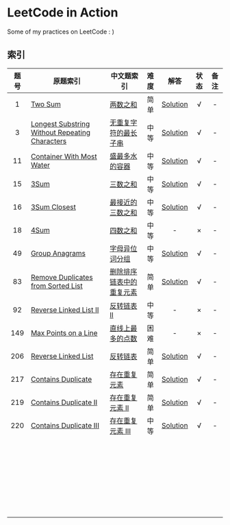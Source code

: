 # LeetCode in Action

Some of my practices on LeetCode : )

## 索引

| 题号 | 原题索引                                                     | 中文题索引                                                   | 难度 |                             解答                             | 状态 | 备注 |
| :--: | ------------------------------------------------------------ | ------------------------------------------------------------ | :--: | :----------------------------------------------------------: | :--: | :--: |
|  1   | [Two Sum](https://leetcode.com/problems/two-sum)             | [两数之和](https://leetcode-cn.com/problems/two-sum)         | 简单 |                [Solution](./0001-Two-Sum/src)                |  √   |  -   |
|  3   | [Longest Substring Without Repeating Characters](https://leetcode.com/problems/longest-substring-without-repeating-characters) | [无重复字符的最长子串](https://leetcode-cn.com/problems/longest-substring-without-repeating-characters) | 中等 | [Solution](./0003-Longest-Substring-Without-Repeating-Characters/src) |  √   |  -   |
|  11  | [Container With Most Water](https://leetcode.com/problems/container-with-most-water) | [盛最多水的容器](https://leetcode-cn.com/problems/container-with-most-water) | 中等 |       [Solution](./0011-Container-With-Most-Water/src)       |  √   |  -   |
|  15  | [3Sum](https://leetcode.com/problems/3sum)                   | [三数之和](https://leetcode-cn.com/problems/3sum)            | 中等 |                 [Solution](./0015-3-Sum/src)                 |  √   |  -   |
|  16  | [3Sum Closest](https://leetcode.com/problems/3sum-closest)   | [最接近的三数之和](https://leetcode-cn.com/problems/3sum-closest) | 中等 |             [Solution](./0016-3-Sum-Closest/src)             |  √   |  -   |
|  18  | [4Sum](https://leetcode.com/problems/4sum)                   | [四数之和](https://leetcode-cn.com/problems/4sum)            | 中等 |                              -                               |  ×   |  -   |
|  49  | [Group Anagrams](https://leetcode.com/problems/group-anagrams) | [字母异位词分组](https://leetcode-cn.com/problems/group-anagrams) | 中等 |            [Solution](./0049-Group-Anagrams/src)             |  √   |  -   |
|  83  | [Remove Duplicates from Sorted List](https://leetcode.com/problems/remove-duplicates-from-sorted-list) | [删除排序链表中的重复元素](https://leetcode-cn.com/problems/remove-duplicates-from-sorted-list) | 简单 |  [Solution](./0083-Remove-Duplicates-from-Sorted-List/src)   |  √   |  -   |
|  92  | [Reverse Linked List II](https://leetcode.com/problems/reverse-linked-list-ii) | [反转链表 II](https://leetcode-cn.com/problems/reverse-linked-list-ii) | 中等 |                              -                               |  ×   |  -   |
| 149  | [Max Points on a Line](https://leetcode.com/problems/max-points-on-a-line) | [直线上最多的点数](https://leetcode-cn.com/problems/max-points-on-a-line) | 困难 |                              -                               |  ×   |  -   |
| 206  | [Reverse Linked List](https://leetcode.com/problems/reverse-linked-list) | [反转链表](https://leetcode-cn.com/problems/reverse-linked-list) | 简单 |          [Solution](./0206-Reverse-Linked-List/src)          |  √   |  -   |
| 217  | [Contains Duplicate](https://leetcode.com/problems/contains-duplicate) | [存在重复元素](https://leetcode-cn.com/problems/contains-duplicate) | 简单 |          [Solution](./0217-Contains-Duplicate/src)           |  √   |  -   |
| 219  | [Contains Duplicate II](https://leetcode.com/problems/contains-duplicate-ii) | [存在重复元素 II](https://leetcode-cn.com/problems/contains-duplicate-ii) | 简单 |         [Solution](./0219-Contains-Duplicate-II/src)         |  √   |  -   |
| 220  | [Contains Duplicate III](https://leetcode.com/problems/contains-duplicate-iii) | [存在重复元素 III](https://leetcode-cn.com/problems/contains-duplicate-iii) | 中等 |        [Solution](./0220-Contains-Duplicate-III/src)         |  √   |  -   |
|      |                                                              |                                                              |      |                                                              |      |      |
|      |                                                              |                                                              |      |                                                              |      |      |
|      |                                                              |                                                              |      |                                                              |      |      |
|      |                                                              |                                                              |      |                                                              |      |      |
|      |                                                              |                                                              |      |                                                              |      |      |
|      |                                                              |                                                              |      |                                                              |      |      |
|      |                                                              |                                                              |      |                                                              |      |      |
|      |                                                              |                                                              |      |                                                              |      |      |
|      |                                                              |                                                              |      |                                                              |      |      |
|      |                                                              |                                                              |      |                                                              |      |      |
|      |                                                              |                                                              |      |                                                              |      |      |
|      |                                                              |                                                              |      |                                                              |      |      |
|      |                                                              |                                                              |      |                                                              |      |      |
|      |                                                              |                                                              |      |                                                              |      |      |
|      |                                                              |                                                              |      |                                                              |      |      |
|      |                                                              |                                                              |      |                                                              |      |      |
|      |                                                              |                                                              |      |                                                              |      |      |
|      |                                                              |                                                              |      |                                                              |      |      |
|      |                                                              |                                                              |      |                                                              |      |      |
|      |                                                              |                                                              |      |                                                              |      |      |
|      |                                                              |                                                              |      |                                                              |      |      |
|      |                                                              |                                                              |      |                                                              |      |      |
|      |                                                              |                                                              |      |                                                              |      |      |
|      |                                                              |                                                              |      |                                                              |      |      |
|      |                                                              |                                                              |      |                                                              |      |      |
|      |                                                              |                                                              |      |                                                              |      |      |
|      |                                                              |                                                              |      |                                                              |      |      |
|      |                                                              |                                                              |      |                                                              |      |      |
|      |                                                              |                                                              |      |                                                              |      |      |
|      |                                                              |                                                              |      |                                                              |      |      |
|      |                                                              |                                                              |      |                                                              |      |      |


